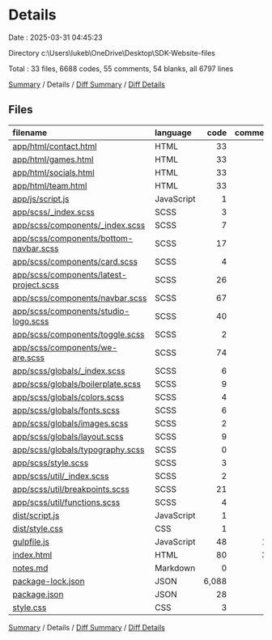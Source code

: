 # Details

Date : 2025-03-31 04:45:23

Directory c:\\Users\\lukeb\\OneDrive\\Desktop\\SDK-Website-files

Total : 33 files,  6688 codes, 55 comments, 54 blanks, all 6797 lines

[Summary](results.md) / Details / [Diff Summary](diff.md) / [Diff Details](diff-details.md)

## Files
| filename | language | code | comment | blank | total |
| :--- | :--- | ---: | ---: | ---: | ---: |
| [app/html/contact.html](/app/html/contact.html) | HTML | 33 | 0 | 0 | 33 |
| [app/html/games.html](/app/html/games.html) | HTML | 33 | 0 | 0 | 33 |
| [app/html/socials.html](/app/html/socials.html) | HTML | 33 | 0 | 0 | 33 |
| [app/html/team.html](/app/html/team.html) | HTML | 33 | 0 | 0 | 33 |
| [app/js/script.js](/app/js/script.js) | JavaScript | 1 | 0 | 0 | 1 |
| [app/scss/\_index.scss](/app/scss/_index.scss) | SCSS | 3 | 0 | 0 | 3 |
| [app/scss/components/\_index.scss](/app/scss/components/_index.scss) | SCSS | 7 | 0 | 0 | 7 |
| [app/scss/components/bottom-navbar.scss](/app/scss/components/bottom-navbar.scss) | SCSS | 17 | 1 | 1 | 19 |
| [app/scss/components/card.scss](/app/scss/components/card.scss) | SCSS | 4 | 0 | 1 | 5 |
| [app/scss/components/latest-project.scss](/app/scss/components/latest-project.scss) | SCSS | 26 | 0 | 3 | 29 |
| [app/scss/components/navbar.scss](/app/scss/components/navbar.scss) | SCSS | 67 | 5 | 8 | 80 |
| [app/scss/components/studio-logo.scss](/app/scss/components/studio-logo.scss) | SCSS | 40 | 0 | 3 | 43 |
| [app/scss/components/toggle.scss](/app/scss/components/toggle.scss) | SCSS | 2 | 0 | 1 | 3 |
| [app/scss/components/we-are.scss](/app/scss/components/we-are.scss) | SCSS | 74 | 7 | 9 | 90 |
| [app/scss/globals/\_index.scss](/app/scss/globals/_index.scss) | SCSS | 6 | 0 | 0 | 6 |
| [app/scss/globals/boilerplate.scss](/app/scss/globals/boilerplate.scss) | SCSS | 9 | 0 | 1 | 10 |
| [app/scss/globals/colors.scss](/app/scss/globals/colors.scss) | SCSS | 4 | 0 | 0 | 4 |
| [app/scss/globals/fonts.scss](/app/scss/globals/fonts.scss) | SCSS | 6 | 0 | 2 | 8 |
| [app/scss/globals/images.scss](/app/scss/globals/images.scss) | SCSS | 2 | 0 | 0 | 2 |
| [app/scss/globals/layout.scss](/app/scss/globals/layout.scss) | SCSS | 9 | 0 | 1 | 10 |
| [app/scss/globals/typography.scss](/app/scss/globals/typography.scss) | SCSS | 0 | 0 | 1 | 1 |
| [app/scss/style.scss](/app/scss/style.scss) | SCSS | 3 | 0 | 1 | 4 |
| [app/scss/util/\_index.scss](/app/scss/util/_index.scss) | SCSS | 2 | 0 | 1 | 3 |
| [app/scss/util/breakpoints.scss](/app/scss/util/breakpoints.scss) | SCSS | 21 | 2 | 4 | 27 |
| [app/scss/util/functions.scss](/app/scss/util/functions.scss) | SCSS | 4 | 0 | 1 | 5 |
| [dist/script.js](/dist/script.js) | JavaScript | 1 | 0 | 1 | 2 |
| [dist/style.css](/dist/style.css) | CSS | 1 | 0 | 1 | 2 |
| [gulpfile.js](/gulpfile.js) | JavaScript | 48 | 10 | 8 | 66 |
| [index.html](/index.html) | HTML | 80 | 30 | 3 | 113 |
| [notes.md](/notes.md) | Markdown | 0 | 0 | 1 | 1 |
| [package-lock.json](/package-lock.json) | JSON | 6,088 | 0 | 1 | 6,089 |
| [package.json](/package.json) | JSON | 28 | 0 | 1 | 29 |
| [style.css](/style.css) | CSS | 3 | 0 | 0 | 3 |

[Summary](results.md) / Details / [Diff Summary](diff.md) / [Diff Details](diff-details.md)